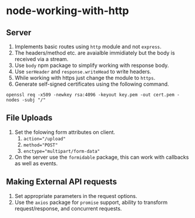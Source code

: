 # node-working-with-http

## Server
1. Implements basic routes using `http` module and not `express`.
2. The headers/method etc. are avaialble immidiately but the body is received via a stream.
3. Use `body` npm package to simplify working with response body.
4. Use `serHeader` and `response.writeHead` to write headers.
5. While working with https just change the module to `https`.
6. Generate self-signed certificates using the following command. 
```
openssl req -x509 -newkey rsa:4096 -keyout key.pem -out cert.pem -nodes -subj "/"
```

## File Uploads

1. Set the folowing form attributes on client.
   1. `action="/upload"`
   2. `method="POST"`
   3. `enctype="multipart/form-data"`
2. On the server use the `formidable` package, this can work with callbacks as well as events.
   
## Making External API requests
1. Set appropriate parameters in the request options.
2. Use the `axios` package for `promise` support, ability to transform request/response, and concurrent requests.